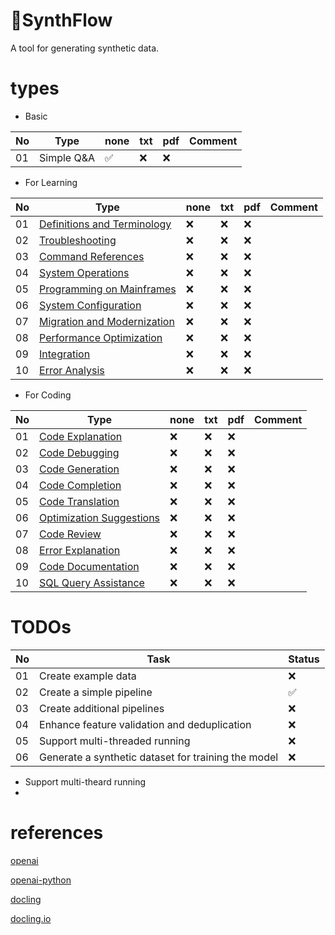 # 🌊SynthFlow

A tool for generating synthetic data.

# types

- Basic

|No|Type|none|txt|pdf|Comment|
|---|---|---|---|---|---|
|01|Simple Q&A|✅|❌|❌||

- For Learning

|No|Type|none|txt|pdf|Comment|
|---|---|---|---|---|---|
|01|[Definitions and Terminology](docs/mainframe_learning_instruction_data.md#1-definitions-and-terminology)|❌|❌|❌||
|02|[Troubleshooting](docs/mainframe_learning_instruction_data.md#2-troubleshooting)|❌|❌|❌||
|03|[Command References](docs/mainframe_learning_instruction_data.md#3-command-references)|❌|❌|❌||
|04|[System Operations](docs/mainframe_learning_instruction_data.md#4-system-operations)|❌|❌|❌||
|05|[Programming on Mainframes](docs/mainframe_learning_instruction_data.md#5-programming-on-mainframes)|❌|❌|❌||
|06|[System Configuration](docs/mainframe_learning_instruction_data.md#6-system-configuration)|❌|❌|❌||
|07|[Migration and Modernization](docs/mainframe_learning_instruction_data.md#7-migration-and-modernization)|❌|❌|❌||
|08|[Performance Optimization](docs/mainframe_learning_instruction_data.md#8-performance-optimization)|❌|❌|❌||
|09|[Integration](docs/mainframe_learning_instruction_data.md#9-integration)|❌|❌|❌||
|10|[Error Analysis](docs/mainframe_learning_instruction_data.md#10-error-analysis)|❌|❌|❌||

- For Coding

|No|Type|none|txt|pdf|Comment|
|---|---|---|---|---|---|
|01|[Code Explanation](docs/coding_instruction_data.md#1-code-explanation)|❌|❌|❌||
|02|[Code Debugging](docs/coding_instruction_data.md#2-code-debugging)|❌|❌|❌||
|03|[Code Generation](docs/coding_instruction_data.md#3-code-generation)|❌|❌|❌||
|04|[Code Completion](docs/coding_instruction_data.md#4-code-completion)|❌|❌|❌||
|05|[Code Translation](docs/coding_instruction_data.md#5-code-translation)|❌|❌|❌||
|06|[Optimization Suggestions](docs/coding_instruction_data.md#6-optimization-suggestions)|❌|❌|❌||
|07|[Code Review](docs/coding_instruction_data.md#7-code-review)|❌|❌|❌||
|08|[Error Explanation](docs/coding_instruction_data.md#8-error-explanation)|❌|❌|❌||
|09|[Code Documentation](docs/coding_instruction_data.md#9-code-documentation)|❌|❌|❌||
|10|[SQL Query Assistance](docs/coding_instruction_data.md#10-sql-query-assistance)|❌|❌|❌||

# TODOs
| No | Task                                       | Status |
|----|-------------------------------------------|--------|
| 01 | Create example data                       | ❌     |
| 02 | Create a simple pipeline                  | ✅     |
| 03 | Create additional pipelines               | ❌     |
| 04 | Enhance feature validation and deduplication | ❌  |
| 05 | Support multi-threaded running            | ❌     |
| 06 | Generate a synthetic dataset for training the model | ❌ |


- Support multi-theard running
- 

# references

[openai](https://platform.openai.com/docs/overview)

[openai-python](https://github.com/locchh/openai-python)

[docling](https://github.com/DS4SD/docling)

[docling.io](https://ds4sd.github.io/docling/#ibm-open-source-ai)